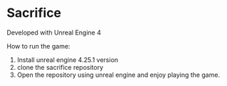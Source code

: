 # Sacrifice

Developed with Unreal Engine 4

How to run the game:
1. Install unreal engine 4.25.1 version
2. clone the sacrifice repository
3. Open the repository using unreal engine and enjoy playing the game.
